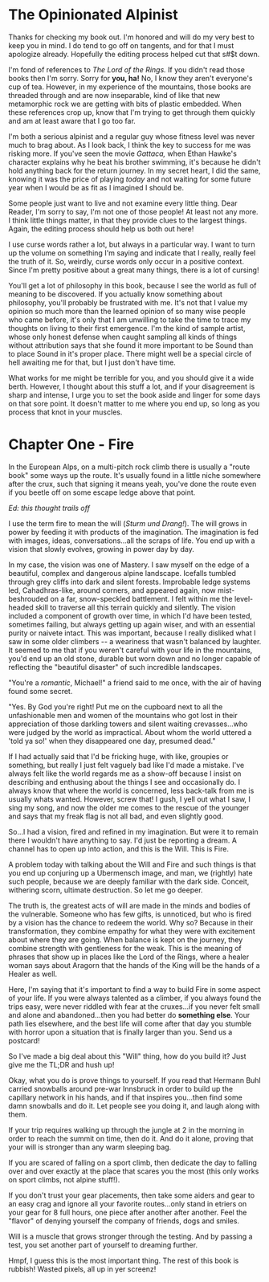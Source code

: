 # The Opinionated Alpinist

Thanks for checking my book out. I'm honored and will do my very best to keep you
in mind. I do tend to go off on tangents, and for that I must apologize
already. Hopefully the editing process helped cut that s#$t down.

I'm fond of references to *The Lord of the Rings.* If you didn't read those
books then I'm sorry. Sorry for **you, ha!** No, I know they aren't everyone's
cup of tea. However, in my experience of the mountains, those books are
threaded through and are now inseparable, kind of like that new metamorphic
rock we are getting with bits of plastic embedded. When these references crop
up, know that I'm trying to get through them quickly and am at least aware that
I go too far.

I'm both a serious alpinist and a regular guy whose fitness level was never
much to brag about. As I look back, I think the key to success for me was
risking more. If you've seen the movie *Gattaca,* when Ethan Hawke's character
explains why he beat his brother swimming, it's because he didn't hold anything
back for the return journey. In my secret heart, I did the same, knowing it was
the price of playing *today* and not waiting for some future year when I would
be as fit as I imagined I should be.

Some people just want to live and not examine every little thing. Dear Reader,
I'm sorry to say, I'm not one of those people! At least not any more. I think
little things matter, in that they provide clues to the largest things. Again,
the editing process should help us both out here!

I use curse words rather a lot, but always in a particular way. I want to turn
up the volume on something I'm saying and indicate that I really, really feel
the truth of it. So, weirdly, curse words only occur in a positive context.
Since I'm pretty positive about a great many things, there is a lot of cursing!

You'll get a lot of philosophy in this book, because I see the world as full of
meaning to be discovered. If you actually know something about philosophy,
you'll probably be frustrated with me. It's not that I value my opinion so much
more than the learned opinion of so many wise people who came before, it's only
that I am unwilling to take the time to trace my thoughts on living to their
first emergence. I'm the kind of sample artist, whose only honest defense when
caught sampling all kinds of things without attribution says that she found it
more important to be Sound than to place Sound in it's proper place. There
might well be a special circle of hell awaiting me for that, but I just don't
have time.

What works for me might be terrible for you, and you should give it a wide
berth. However, I thought about this stuff a lot, and if your disagreement is
sharp and intense, I urge you to set the book aside and linger for some days on
that sore point. It doesn't matter to me where you end up, so long as you
process that knot in your muscles.

# Chapter One - Fire

In the European Alps, on a multi-pitch rock climb there is usually a "route
book" some ways up the route. It's usually found in a little niche somewhere
after the crux, such that signing it means yeah, you've done the route even if
you beetle off on some escape ledge above that point.

*Ed: this thought trails off*

I use the term fire to mean the will (*Sturm und Drang!*). The will grows in
power by feeding it with products of the imagination. The imagination is fed
with images, ideas, conversations...all the scraps of life. You end up with a
vision that slowly evolves, growing in power day by day.

In my case, the vision was one of Mastery. I saw myself on the edge of a
beautiful, complex and dangerous alpine landscape. Icefalls tumbled through
grey cliffs into dark and silent forests. Improbable ledge systems led,
Cahadhras-like, around corners, and appeared again, now mist-beshrouded on a
far, snow-speckled battlement. I felt within me the level-headed skill to
traverse all this terrain quickly and silently. The vision included a component
of growth over time, in which I'd have been tested, sometimes failing, but
always getting up again wiser, and with an essential purity or naivete intact.
This was important, because I really disliked what I saw in some older climbers
-- a weariness that wasn't balanced by laughter. It seemed to me that if you
weren't careful with your life in the mountains, you'd end up an old stone,
durable but worn down and no longer capable of reflecting the "beautiful
disaster" of such incredible landscapes.

"You're a *romantic*, Michael!" a friend said to me once, with the air of having found some secret.

"Yes. By God you're right! Put me on the cupboard next to all the unfashionable
men and women of the mountains who got lost in their appreciation of those
darkling towers and silent waiting crevasses...who were judged by the world as
impractical. About whom the world uttered a 'told ya so!' when they disappeared
one day, presumed dead."

If I had actually said that I'd be fricking huge, with like, groupies or
something, but really I just felt vaguely bad like I'd made a mistake. I've
always felt like the world regards me as a show-off because I insist on
describing and enthusing about the things I see and occasionally do. I always
know that where the world is concerned, less back-talk from me is usually whats
wanted. However, screw that! I gush, I yell out what I saw, I sing my song, and
now the older me comes to the rescue of the younger and says that my freak flag
is not all bad, and even slightly good.

So...I had a vision, fired and refined in my imagination. But were it to remain
there I wouldn't have anything to say. I'd just be reporting a dream. A channel
has to open up into action, and this is the Will. This is Fire.

A problem today with talking about the Will and Fire and such things is that
you end up conjuring up a Ubermensch image, and man, we (rightly) hate such
people, because we are deeply familiar with the dark side. Conceit, withering
scorn, ultimate destruction. So let me go deeper.

The truth is, the greatest acts of will are made in the minds and bodies of the
vulnerable. Someone who has few gifts, is unnoticed, but who is fired by a
vision has the chance to redeem the world. Why so? Because in their
transformation, they combine empathy for what they were with excitement about
where they are going. When balance is kept on the journey, they combine
strength with gentleness for the weak. This is the meaning of phrases that show
up in places like the Lord of the Rings, where a healer woman says about
Aragorn that the hands of the King will be the hands of a Healer as well.

Here, I'm saying that it's important to find a way to build Fire in some aspect
of your life. If you were always talented as a climber, if you always found the
trips easy, were never riddled with fear at the cruxes...if you never felt
small and alone and abandoned...then you had better do **something else**. Your
path lies elsewhere, and the best life will come after that day you stumble
with horror upon a situation that is finally larger than you. Send us a
postcard!

So I've made a big deal about this "Will" thing, how do you build it? Just give
me the TL;DR and hush up!

Okay, what you do is prove things to yourself. If you read that Hermann Buhl
carried snowballs around pre-war Innsbruck in order to build up the capillary
network in his hands, and if that inspires you...then find some damn snowballs
and do it. Let people see you doing it, and laugh along with them.

If your trip requires walking up through the jungle at 2 in the morning in
order to reach the summit on time, then do it. And do it alone, proving that
your will is stronger than any warm sleeping bag.

If you are scared of falling on a sport climb, then dedicate the day to falling
over and over exactly at the place that scares you the most (this only works on
sport climbs, not alpine stuff!).

If you don't trust your gear placements, then take some aiders and gear to an
easy crag and ignore all your favorite routes...only stand in etriers on your
gear for 8 full hours, one piece after another after another. Feel the "flavor"
of denying yourself the company of friends, dogs and smiles.

Will is a muscle that grows stronger through the testing. And by passing a
test, you set another part of yourself to dreaming further.

Hmpf, I guess this is the most important thing. The rest of this book is
rubbish! Wasted pixels, all up in yer screenz!

